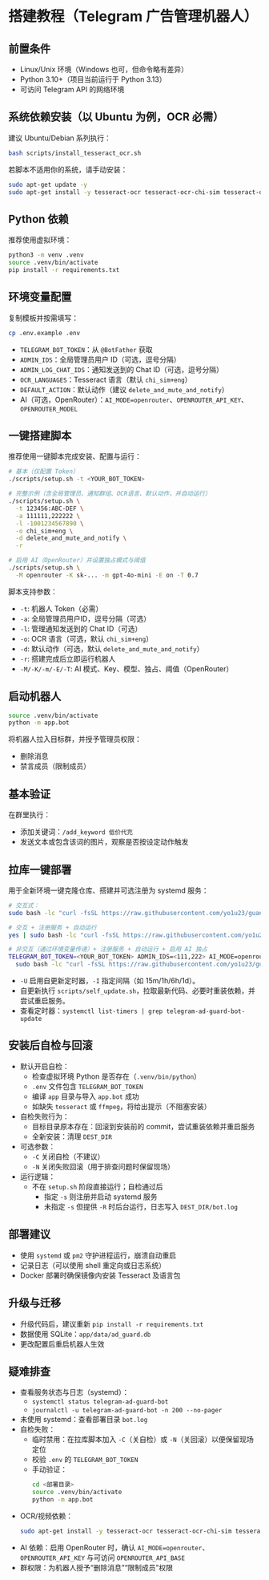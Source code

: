 # 搭建教程（Telegram 广告管理机器人）

## 前置条件
- Linux/Unix 环境（Windows 也可，但命令略有差异）
- Python 3.10+（项目当前运行于 Python 3.13）
- 可访问 Telegram API 的网络环境

## 系统依赖安装（以 Ubuntu 为例，OCR 必需）
建议 Ubuntu/Debian 系列执行：
```bash
bash scripts/install_tesseract_ocr.sh
```
若脚本不适用你的系统，请手动安装：
```bash
sudo apt-get update -y
sudo apt-get install -y tesseract-ocr tesseract-ocr-chi-sim tesseract-ocr-chi-tra ffmpeg
```

## Python 依赖
推荐使用虚拟环境：
```bash
python3 -m venv .venv
source .venv/bin/activate
pip install -r requirements.txt
```

## 环境变量配置
复制模板并按需填写：
```bash
cp .env.example .env
```
- `TELEGRAM_BOT_TOKEN`：从 `@BotFather` 获取
- `ADMIN_IDS`：全局管理员用户 ID（可选，逗号分隔）
- `ADMIN_LOG_CHAT_IDS`：通知发送到的 Chat ID（可选，逗号分隔）
- `OCR_LANGUAGES`：Tesseract 语言（默认 `chi_sim+eng`）
- `DEFAULT_ACTION`：默认动作（建议 `delete_and_mute_and_notify`）
- AI（可选，OpenRouter）：`AI_MODE=openrouter`、`OPENROUTER_API_KEY`、`OPENROUTER_MODEL`

## 一键搭建脚本
推荐使用一键脚本完成安装、配置与运行：
```bash
# 基本（仅配置 Token）
./scripts/setup.sh -t <YOUR_BOT_TOKEN>

# 完整示例（含全局管理员、通知群组、OCR语言、默认动作，并自动运行）
./scripts/setup.sh \
  -t 123456:ABC-DEF \
  -a 111111,222222 \
  -l -1001234567890 \
  -o chi_sim+eng \
  -d delete_and_mute_and_notify \
  -r

# 启用 AI（OpenRouter）并设置独占模式与阈值
./scripts/setup.sh \
  -M openrouter -K sk-... -m gpt-4o-mini -E on -T 0.7
```
脚本支持参数：
- `-t`: 机器人 Token（必需）
- `-a`: 全局管理员用户ID，逗号分隔（可选）
- `-l`: 管理通知发送到的 Chat ID（可选）
- `-o`: OCR 语言（可选，默认 `chi_sim+eng`）
- `-d`: 默认动作（可选，默认 `delete_and_mute_and_notify`）
- `-r`: 搭建完成后立即运行机器人
- `-M/-K/-m/-E/-T`: AI 模式、Key、模型、独占、阈值（OpenRouter）

## 启动机器人
```bash
source .venv/bin/activate
python -m app.bot
```
将机器人拉入目标群，并授予管理员权限：
- 删除消息
- 禁言成员（限制成员）

## 基本验证
在群里执行：
- 添加关键词：`/add_keyword 低价代充`
- 发送文本或包含该词的图片，观察是否按设定动作触发

## 拉库一键部署
用于全新环境一键克隆仓库、搭建并可选注册为 systemd 服务：
```bash
# 交互式：
sudo bash -lc "curl -fsSL https://raw.githubusercontent.com/yo1u23/guanggao/main/scripts/install_from_repo.sh | sudo bash"

# 交互 + 注册服务 + 自动运行
yes | sudo bash -lc "curl -fsSL https://raw.githubusercontent.com/yo1u23/guanggao/main/scripts/install_from_repo.sh | sudo bash -s -- -R -s"

# 非交互（通过环境变量传递）+ 注册服务 + 自动运行 + 启用 AI 独占
TELEGRAM_BOT_TOKEN=<YOUR_BOT_TOKEN> ADMIN_IDS=<111,222> AI_MODE=openrouter OPENROUTER_API_KEY=<sk-...> OPENROUTER_MODEL=gpt-4o-mini AI_EXCLUSIVE=on \
  sudo bash -lc "curl -fsSL https://raw.githubusercontent.com/yo1u23/guanggao/main/scripts/install_from_repo.sh | sudo bash -s -- -R -s"
```
- `-U` 启用自更新定时器，`-I` 指定间隔（如 15m/1h/6h/1d）。
- 自更新执行 `scripts/self_update.sh`，拉取最新代码、必要时重装依赖，并尝试重启服务。
- 查看定时器：`systemctl list-timers | grep telegram-ad-guard-bot-update`

## 安装后自检与回滚
- 默认开启自检：
  - 检查虚拟环境 Python 是否存在（`.venv/bin/python`）
  - `.env` 文件包含 `TELEGRAM_BOT_TOKEN`
  - 编译 `app` 目录与导入 `app.bot` 成功
  - 如缺失 `tesseract` 或 `ffmpeg`，将给出提示（不阻塞安装）
- 自检失败行为：
  - 目标目录原本存在：回滚到安装前的 commit，尝试重装依赖并重启服务
  - 全新安装：清理 `DEST_DIR`
- 可选参数：
  - `-C` 关闭自检（不建议）
  - `-N` 关闭失败回滚（用于排查问题时保留现场）
- 运行逻辑：
  - 不在 `setup.sh` 阶段直接运行；自检通过后
    - 指定 `-s` 则注册并启动 systemd 服务
    - 未指定 `-s` 但提供 `-R` 时后台运行，日志写入 `DEST_DIR/bot.log`

## 部署建议
- 使用 `systemd` 或 `pm2` 守护进程运行，崩溃自动重启
- 记录日志（可以使用 shell 重定向或日志系统）
- Docker 部署时确保镜像内安装 Tesseract 及语言包

## 升级与迁移
- 升级代码后，建议重新 `pip install -r requirements.txt`
- 数据使用 SQLite：`app/data/ad_guard.db`
- 更改配置后重启机器人生效

## 疑难排查
- 查看服务状态与日志（systemd）：
  - `systemctl status telegram-ad-guard-bot`
  - `journalctl -u telegram-ad-guard-bot -n 200 --no-pager`
- 未使用 systemd：查看部署目录 `bot.log`
- 自检失败：
  - 临时禁用：在拉库脚本加入 `-C`（关自检）或 `-N`（关回滚）以便保留现场定位
  - 校验 `.env` 的 `TELEGRAM_BOT_TOKEN`
  - 手动验证：
    ```bash
    cd <部署目录>
    source .venv/bin/activate
    python -m app.bot
    ```
- OCR/视频依赖：
  ```bash
  sudo apt-get install -y tesseract-ocr tesseract-ocr-chi-sim tesseract-ocr-chi-tra ffmpeg
  ```
- AI 依赖：启用 OpenRouter 时，确认 `AI_MODE=openrouter`、`OPENROUTER_API_KEY` 与可访问 `OPENROUTER_API_BASE`
- 群权限：为机器人授予“删除消息”“限制成员”权限